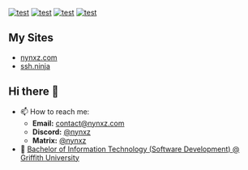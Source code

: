 <a href="https://www.linkedin.com/in/henry-lee-3042b27a/" target="_"><img alt="test" src="https://utfs.io/f/jL4aA76oE2PI0frFODyLZsxveEUG2aQKXyYgjMIzn9fkit1B"/></a>
<a href="mailto:contact@nynxz.com"><img alt="test" src="https://utfs.io/f/jL4aA76oE2PI98QUr03GiVF3GOc06gTuzrUMtPjKEmlsvnS5"/></a>
<a href="https://nynxz.com" target="_"><img alt="test" src="https://utfs.io/f/jL4aA76oE2PIyV5w8qj2VldLhzs0t93nDmqryQiHBwuUxIPc"/></a>
<a href="https://app.hackthebox.com/profile/462133" target="_"><img alt="test" src="https://utfs.io/f/jL4aA76oE2PIOADAP295Lv4QBzj8g9wq36DVk2YMi0mPfXeG"/></a>
## My Sites
<ul>
  <li><a href="https://nynxz.com">nynxz.com</a></li>
  <li><a href="https://ssh.ninja">ssh.ninja</a></li>
</ul>

## Hi there 👋
- 📫 How to reach me: 
  - **Email:**   <contact@nynxz.com>
  - **Discord:** [@nynxz](https://discord.com/users/282803112828469248)
  - **Matrix:**  [@nynxz](https://matrix.to/nynxz#/@nynxz:matrix.org)
- 🏅 [Bachelor of Information Technology (Software Development) @ Griffith University](https://www.griffith.edu.au/study/degrees/bachelor-of-information-technology-1538)



<!--
**Nynxz/Nynxz** is a ✨ _special_ ✨ repository because its `README.md` (this file) appears on your GitHub profile.

Here are some ideas to get you started:

- 🔭 I’m currently working on ...
- 🌱 I’m currently learning ...
- 👯 I’m looking to collaborate on ...
- 🤔 I’m looking for help with ...
- 💬 Ask me about ...
- 📫 How to reach me: ...
- 😄 Pronouns: ...
- ⚡ Fun fact: ...
-->


